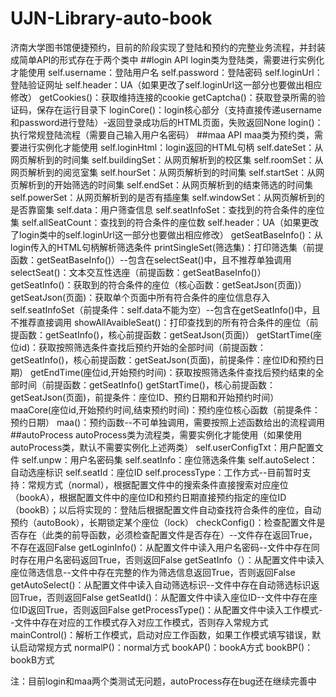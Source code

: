 # UJN-Library-auto-book
济南大学图书馆便捷预约，目前的阶段实现了登陆和预约的完整业务流程，并封装成简单API的形式存在于两个类中
##login API
login类为登陆类，需要进行实例化才能使用
self.username：登陆用户名
self.password：登陆密码
self.loginUrl：登陆验证网址
self.header：UA（如果更改了self.loginUrl这一部分也要做出相应修改）
getCookies()：获取维持连接的cookie
getCaptcha()：获取登录所需的验证码，保存在运行目录下
loginCore()：login核心部分（支持直接传递username和password进行登陆）-返回登录成功后的HTML页面，失败返回None
login()：执行常规登陆流程（需要自己输入用户名密码）
##maa API
maa类为预约类，需要进行实例化才能使用
self.loginHtml：login返回的HTML句柄
self.dateSet：从网页解析到的时间集
self.buildingSet：从网页解析到的校区集
self.roomSet：从网页解析到的阅览室集
self.hourSet：从网页解析到的时间集
self.startSet：从网页解析到的开始筛选的时间集
self.endSet：从网页解析到的结束筛选的时间集
self.powerSet：从网页解析到的是否有插座集
self.windowSet：从网页解析到的是否靠窗集
self.data：用户筛查信息
self.seatInfoSet：查找到的符合条件的座位集
self.allSeatCount：查找到的符合条件的座位数
self.header：UA（如果更改了login类中的self.loginUrl这一部分也要做出相应修改）
getSeatBaseInfo()：从login传入的HTML句柄解析筛选条件
printSingleSet(筛选集)：打印筛选集（前提函数：getSeatBaseInfo()）--包含在selectSeat()中，且不推荐单独调用
selectSeat()：文本交互性选座（前提函数：getSeatBaseInfo()）
getSeatInfo()：获取到的符合条件的座位（核心函数：getSeatJson(页面)）
getSeatJson(页面)：获取单个页面中所有符合条件的座位信息存入self.seatInfoSet（前提条件：self.data不能为空）--包含在getSeatInfo()中，且不推荐直接调用
showAllAvaibleSeat()：打印查找到的所有符合条件的座位（前提函数：getSeatInfo()，核心前提函数：getSeatJson(页面)）
getStartTime(座位id)：获取按照筛选条件查找后预约开始的全部时间（前提函数：getSeatInfo()，核心前提函数：getSeatJson(页面)，前提条件：座位ID和预约日期）
getEndTime(座位id,开始预约时间)：获取按照筛选条件查找后预约结束的全部时间（前提函数：getSeatInfo() getStartTime()，核心前提函数：getSeatJson(页面)，前提条件：座位ID、预约日期和开始预约时间）
maaCore(座位id,开始预约时间,结束预约时间)：预约座位核心函数（前提条件：预约日期）
maa()：预约函数--不可单独调用，需要按照上述函数给出的流程调用
##autoProcess
autoProcess类为流程类，需要实例化才能使用（如果使用autoProcess类，默认不需要实例化上述两类）
self.userConfigTxt：用户配置文件
self.unpw：用户名密码集
self.seatInfo：座位筛选条件集
self.autoSelect：自动选座标识
self.seatId：座位ID
self.processType：工作方式--目前暂时支持：常规方式（normal），根据配置文件中的搜索条件直接搜索对应座位（bookA），根据配置文件中的座位ID和预约日期直接预约指定的座位ID（bookB）；以后将实现的：登陆后根据配置文件自动查找符合条件的座位，自动预约（autoBook），长期锁定某个座位（lock）
checkConfig()：检查配置文件是否存在（此类的前导函数，必须检查配置文件是否存在）--文件存在返回True，不存在返回False
getLoginInfo()：从配置文件中读入用户名密码--文件中存在同时存在用户名密码返回True，否则返回False
getSeatInfo（）：从配置文件中读入座位筛选信息--文件中存在完整的作为筛选信息返回True，否则返回False
getAutoSelect()：从配置文件中读入自动筛选标识--文件中存在自动筛选标识返回True，否则返回False
getSeatId()：从配置文件中读入座位ID--文件中存在座位ID返回True，否则返回False
getProcessType()：从配置文件中读入工作模式--文件中存在对应的工作模式存入对应工作模式，否则存入常规方式
mainControl()：解析工作模式，启动对应工作函数，如果工作模式填写错误，默认启动常规方式
normalP()：normal方式
bookAP()：bookA方式
bookBP()：bookB方式

注：目前login和maa两个类测试无问题，autoProcess存在bug还在继续完善中
